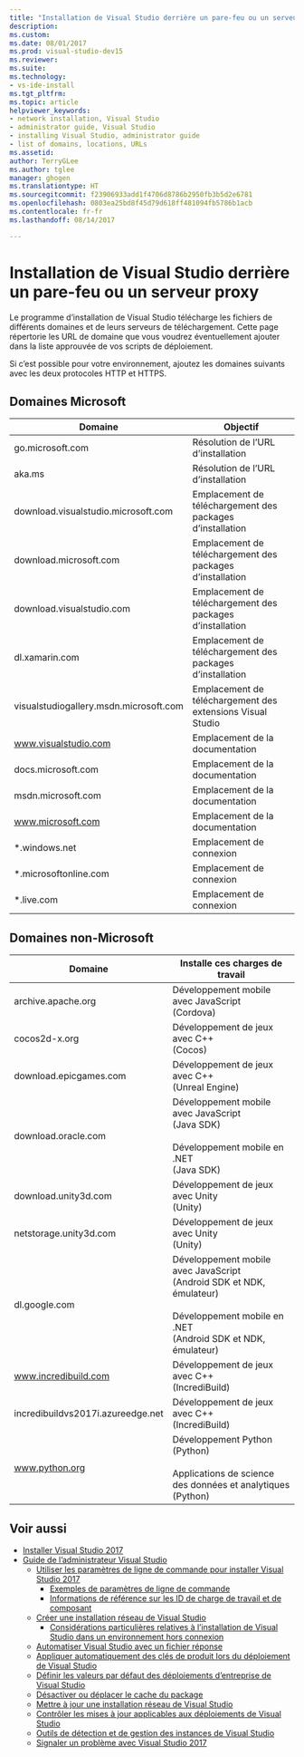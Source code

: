 ```yaml
---
title: "Installation de Visual Studio derrière un pare-feu ou un serveur proxy | Microsoft Docs"
description: 
ms.custom: 
ms.date: 08/01/2017
ms.prod: visual-studio-dev15
ms.reviewer: 
ms.suite: 
ms.technology:
- vs-ide-install
ms.tgt_pltfrm: 
ms.topic: article
helpviewer_keywords:
- network installation, Visual Studio
- administrator guide, Visual Studio
- installing Visual Studio, administrator guide
- list of domains, locations, URLs
ms.assetid: 
author: TerryGLee
ms.author: tglee
manager: ghogen
ms.translationtype: HT
ms.sourcegitcommit: f23906933add1f4706d8786b2950fb3b5d2e6781
ms.openlocfilehash: 0803ea25bd8f45d79d618ff481094fb5786b1acb
ms.contentlocale: fr-fr
ms.lasthandoff: 08/14/2017

---
```

# <a name="install-visual-studio-behind-a-firewall-or-proxy-server"></a>Installation de Visual Studio derrière un pare-feu ou un serveur proxy

Le programme d’installation de Visual Studio télécharge les fichiers de différents domaines et de leurs serveurs de téléchargement. Cette page répertorie les URL de domaine que vous voudrez éventuellement ajouter dans la liste approuvée de vos scripts de déploiement.

Si c’est possible pour votre environnement, ajoutez les domaines suivants avec les deux protocoles HTTP et HTTPS.

## <a name="microsoft-domains"></a>Domaines Microsoft
| Domaine | Objectif |
| ------ | ------- |
| go.microsoft.com | Résolution de l’URL d’installation |
| aka.ms | Résolution de l’URL d’installation |
| download.visualstudio.microsoft.com | Emplacement de téléchargement des packages d’installation |
| download.microsoft.com | Emplacement de téléchargement des packages d’installation |
| download.visualstudio.com | Emplacement de téléchargement des packages d’installation |
| dl.xamarin.com | Emplacement de téléchargement des packages d’installation |
| visualstudiogallery.msdn.microsoft.com | Emplacement de téléchargement des extensions Visual Studio |
| www.visualstudio.com | Emplacement de la documentation |
| docs.microsoft.com | Emplacement de la documentation |
| msdn.microsoft.com | Emplacement de la documentation |
| www.microsoft.com | Emplacement de la documentation |
| *.windows.net | Emplacement de connexion |
| *.microsoftonline.com | Emplacement de connexion |
| *.live.com | Emplacement de connexion |


## <a name="non-microsoft-domains"></a>Domaines non-Microsoft
| Domaine | Installe ces charges de travail |
| ------ | ------- |
| archive.apache.org |  Développement mobile avec JavaScript <br />(Cordova) |
| cocos2d-x.org | Développement de jeux avec C++ <br />(Cocos) |
| download.epicgames.com | Développement de jeux avec C++ <br />(Unreal Engine) |
| download.oracle.com | Développement mobile avec JavaScript <br />(Java SDK) <br /><br />Développement mobile en .NET <br />(Java SDK) |
| download.unity3d.com | Développement de jeux avec Unity <br />(Unity) |
| netstorage.unity3d.com | Développement de jeux avec Unity <br /> (Unity) |
| dl.google.com | Développement mobile avec JavaScript <br />(Android SDK et NDK, émulateur) <br /><br />Développement mobile en .NET <br />(Android SDK et NDK, émulateur) |
| www.incredibuild.com | Développement de jeux avec C++ <br />(IncrediBuild) |
| incredibuildvs2017i.azureedge.net | Développement de jeux avec C++ <br />(IncrediBuild) |
| www.python.org | Développement Python <br />(Python) <br /><br />Applications de science des données et analytiques <br />(Python) |

## <a name="see-also"></a>Voir aussi
* [Installer Visual Studio 2017](install-visual-studio.md)
* [Guide de l’administrateur Visual Studio](visual-studio-administrator-guide.md)
  * [Utiliser les paramètres de ligne de commande pour installer Visual Studio 2017](use-command-line-parameters-to-install-visual-studio.md)
    * [Exemples de paramètres de ligne de commande](command-line-parameter-examples.md)
    * [Informations de référence sur les ID de charge de travail et de composant](workload-and-component-ids.md)
  * [Créer une installation réseau de Visual Studio](create-a-network-installation-of-visual-studio.md)
    * [Considérations particulières relatives à l’installation de Visual Studio dans un environnement hors connexion](install-visual-studio-in-offline-environment.md)
  * [Automatiser Visual Studio avec un fichier réponse](automated-installation-with-response-file.md)
  * [Appliquer automatiquement des clés de produit lors du déploiement de Visual Studio](automatically-apply-product-keys-when-deploying-visual-studio.md)
  * [Définir les valeurs par défaut des déploiements d’entreprise de Visual Studio](set-defaults-for-enterprise-deployments.md)
  * [Désactiver ou déplacer le cache du package](disable-or-move-the-package-cache.md)
  * [Mettre à jour une installation réseau de Visual Studio](update-a-network-installation-of-visual-studio.md)
  * [Contrôler les mises à jour applicables aux déploiements de Visual Studio](controlling-updates-to-visual-studio-deployments.md)
  * [Outils de détection et de gestion des instances de Visual Studio](tools-for-managing-visual-studio-instances.md)
  * [Signaler un problème avec Visual Studio 2017](../ide/how-to-report-a-problem-with-visual-studio-2017.md)

